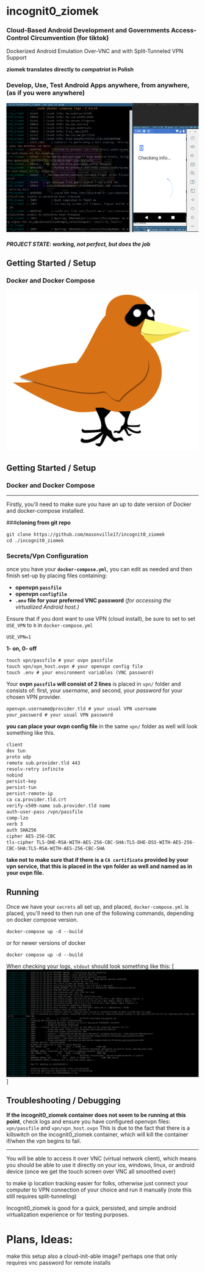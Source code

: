 # incognit0_ziomek
### Cloud-Based Android Development and Governments Access-Control Circumvention (for tiktok)
Dockerized Android Emulation Over-VNC and with Split-Tunneled VPN Support

**ziomek translates directly to *compatriot* in Polish**

### Develop, Use, Test Android Apps anywhere, from anywhere, (as if you were anywhere)
[![incognit0_ziomek](media/android-playstore.png)](https://hub.docker.com/r/masonville17/incognit0_ziomek)


##### PROJECT STATE: **working, not perfect, but does the job**

## Getting Started / Setup
### Docker and Docker Compose

[![incognit0_ziomek youtube](media/incognit0_ziomek.png)](https://hub.docker.com/r/masonville17/incognit0_ziomek)


## Getting Started / Setup
### Docker and Docker Compose

---
Firstly, you'll need to make sure you have an up to date version of Docker and docker-compose installed.

###**cloning from git repo**
```
git clone https://github.com/masonville17/incognit0_ziomek
cd ./incognit0_ziomek
```

### Secrets/Vpn Configuration

once you have your **```docker-compose.yml```**, you can edit as needed and then finish set-up by placing files containing:
- **openvpn ```passfile```**
- **openvpn ```configfile```**
- **```.env``` file for your preferred VNC password** *(for accessing the virtualized Android host.)*

Ensure that if you dont want to use VPN (cloud install), be sure to set to set ```USE_VPN``` to ```0``` in ```docker-compose.yml```
```
USE_VPN=1
```
**1- on, 0- off**


```
touch vpn/passfile # your ovpn passfile
touch vpn/vpn_host.ovpn # your openvpn config file
touch .env # your environment variables (VNC password)
```

Your **ovpn ```passfile``` will consist of 2 lines** is placed in ```vpn/``` folder and consists of: first, your *username*, and second, your *password* for your chosen VPN provider.
```
openvpn.username@provider.tld # your usual VPN username
your_password # your usual VPN password 
```

**you can place your ovpn config file** in the same ```vpn/``` folder as well will look something like this.
```
client
dev tun
proto udp
remote sub.provider.tld 443
resolv-retry infinite
nobind
persist-key
persist-tun
persist-remote-ip
ca ca.provider.tld.crt
verify-x509-name sub.provider.tld name
auth-user-pass /vpn/passfile
comp-lzo
verb 3
auth SHA256
cipher AES-256-CBC
tls-cipher TLS-DHE-RSA-WITH-AES-256-CBC-SHA:TLS-DHE-DSS-WITH-AES-256-CBC-SHA:TLS-RSA-WITH-AES-256-CBC-SHA
```
**take not to make sure that if there is a ```CA certificate``` provided by your vpn service, that this is placed in the vpn folder as well and named as in your ovpn file.**

## Running

Once we have your ```secrets``` all set up, and placed, ```docker-compose.yml``` is placed, you'll need to then run one of the following commands, depending on docker compose version.
```
docker-compose up -d --build
```
or for newer versions of docker
```
docker compose up -d --build
```
When checking your logs, ```stdout``` should look something like this:
[![incognit0_ziomek youtube](media/ziomek_stdout.png)]

## Troubleshooting / Debugging

**If the incognit0_ziomek container does not seem to be running at this point**, check logs and ensure you have configured openvpn files: ```vpn/passfile``` and ```vpn/vpn_host.ovpn```
This is due to the fact that there is a killswitch on the incognit0_ziomek container, which will kill the container if/when the vpn begins to fail.

---
You will be able to access it over VNC (virtual network client), which means you should be able to use it directly on your ios, windows, linux, or android device (once we get the touch screen over VNC all smoothed over)

 to make ip location tracking easier for folks, otherwise just connect your computer to VPN connection of your choice and run it manually (note this still requires split-tunneling)

Incognit0_ziomek is good for a quick, persisted, and simple android virtualization experience or for testing purposes.

# Plans, Ideas:


make this setup also a cloud-init-able image? perhaps one that only requires vnc password for remote installs
